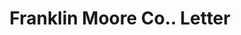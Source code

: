 ---
doi: 10.7916/D80P2B0T
date_other: '1890'
date_other_textual: 1890-1899
form: correspondence
genre:
- Letters (correspondence)
name:
- Franklin Moore Co.
object_in_context_url: https://biggert.cul.columbia.edu/items/view/ave_biggert_00097
subject_hierarchical_geographic:
- Winsted, Connecticut, United States
subject_name:
- Franklin Moore Co.
title: Franklin Moore Co.. Letter
sort_title: Franklin Moore Co.. Letter
call_number: ave_biggert_00097
coordinates:
- 41.92111111111111,-73.06
pid: ave_biggert_00097
identifiers: ave_biggert_00097
thumbnail: https://derivativo-3.library.columbia.edu/iiif/2/ldpd:342857/full/!256,256/0/native.jpg
permalink: "/biggert/ave_biggert_00097/"
layout: iiif-image-page
---